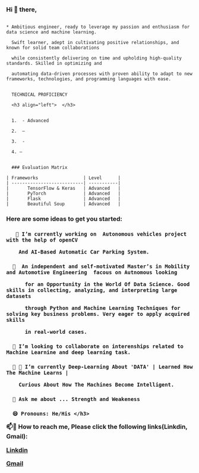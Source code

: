 <h3 align="left"> Hi 👋 there, </h3>

  ```  
  
  * Ambitious engineer, ready to leverage my passion and enthusiasm for data science and machine learning. 

    Swift learner, adept in cultivating positive relationships, and known for solid team collaborations 

    while consistently delivering on time and upholding high-quality standards. Skilled in optimizing and 

    automating data-driven processes with proven ability to adapt to new frameworks, technologies, and programming languages with ease.  
    
    
    TECHNICAL PROFICIENCY
    
    <h3 align="left">  </h3> 
    
    
    1.  - Advanced
    
    2.  – 
    
    3.  - 
    
    4. – 
    
    
    ### Evaluation Matrix
    
| Frameworks                 | Level      |
| ---------------------------| -----------|
|       TensorFlow & Keras   | Advanced   |
|       PyTorch              | Advanced   |
|       Flask                | Advanced   |
|       Beautiful Soup       | Advanced   |
```

<h3 align="left"> Here are some ideas to get you started:</h3>


<h3 align="left"> 
  
       🔭 I’m currently working on  Autonomous vehicles project with the help of openCV
        
        And AI-Based Automatic Car Parking System.

  
</h3>


<h3 align="left"'> 
  
      🌱  An independent and self-motivated Master’s in Mobility and Automotive Engineering  facous on Autnomous looking 

          for an Opportunity in the World Of Data Science. Good skills in collecting, analyzing, and interpreting large datasets 

          through Python and Machine Learning Techniques for solving key business problems. Very eager to apply acquired skills 

          in real-world cases.

</h3>
                 

<h3 align="left"> 
  
      👯 I’m looking to collaborate on interenships related to Machine Learnine and deep learning task.

</h3>
                 

<h3 align="left"> 
  
      👯 🤔 I’m currently Deep-Learning About 'DATA' | Learned How The Machine Learns |

        Curious About How The Machines Become Intelligent.

</h3>
                                                    

<h3 align="left"> 

      💬 Ask me about ... Strength and Weakeness

</h3>
                                                    

<h3 align="left"> 
  
      😄 Pronouns: He/His </h3>


📫💬 How to reach me, Please click the following links(Linkdin, Gmail):

[Linkdin](https://www.linkedin.com/in/arudpiragasam-krishnaragavan-a60590163/)

[Gmail](ragavan.arul26@gmail.com)



